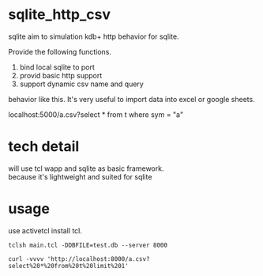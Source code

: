 # sqlite_http_csv

sqlite aim to simulation kdb+ http behavior for sqlite.

Provide the following functions.
1. bind local sqlite to port
2. provid basic http support
3. support dynamic csv name and query

behavior like this. It's very useful to import data into excel or google sheets.

localhost:5000/a.csv?select * from t where sym = "a"

# tech detail

will use tcl wapp and sqlite as basic framework.  
because it's lightweight and suited for sqlite


# usage 
use activetcl install tcl. 

```
tclsh main.tcl -DDBFILE=test.db --server 8000
```
```
curl -vvvv 'http://localhost:8000/a.csv?select%20*%20from%20t%20limit%201'
```
